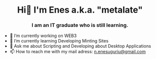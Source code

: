 ### <h1 align = center>Hi👋 I'm Enes a.k.a. "metalate"</h1>
### <h3 align = center>I am an IT graduate who is still learning.</h3>



- 🔭 I’m currently working on WEB3
- 🌱 I’m currently learning Developing Minting Sites
- 💬 Ask me about Scripting and Developing about Desktop Applications
- 📫 How to reach me with my mail adress: n.enesuguriu@gmail.com
<!-- - 👯 I’m looking to collaborate on ...
- 🤔 I’m looking for help with ... -->
<!-- - 😄 Pronouns: ...
- ⚡ Fun fact: ...
-->
